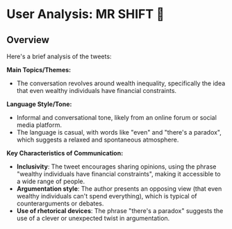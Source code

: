 # User Analysis: MR SHIFT 🦁

## Overview

Here's a brief analysis of the tweets:

**Main Topics/Themes:**

* The conversation revolves around wealth inequality, specifically the idea that even wealthy individuals have financial constraints.

**Language Style/Tone:**

* Informal and conversational tone, likely from an online forum or social media platform.
* The language is casual, with words like "even" and "there's a paradox", which suggests a relaxed and spontaneous atmosphere.

**Key Characteristics of Communication:**

* **Inclusivity**: The tweet encourages sharing opinions, using the phrase "wealthy individuals have financial constraints", making it accessible to a wide range of people.
* **Argumentation style**: The author presents an opposing view (that even wealthy individuals can't spend everything), which is typical of counterarguments or debates.
* **Use of rhetorical devices**: The phrase "there's a paradox" suggests the use of a clever or unexpected twist in argumentation.